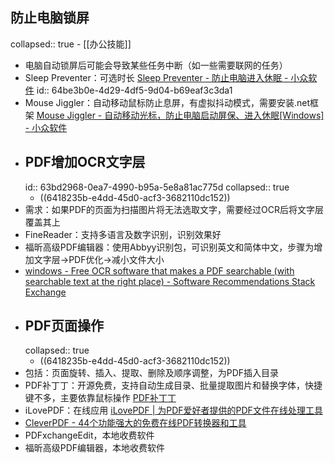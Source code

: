 ## 防止电脑锁屏
collapsed:: true
	- [[办公技能]]
- 电脑自动锁屏后可能会导致某些任务中断（如一些需要联网的任务）
- Sleep Preventer：可选时长 [Sleep Preventer - 防止电脑进入休眠 - 小众软件](https://www.appinn.com/sleep-preventer/)
  id:: 64be3b0e-4d29-4df5-9d04-b69eaf3c3da1
- Mouse Jiggler：自动移动鼠标防止息屏，有虚拟抖动模式，需要安装.net框架 [Mouse Jiggler - 自动移动光标，防止电脑启动屏保、进入休眠[Windows] - 小众软件](https://www.appinn.com/mouse-jiggler-2/)
- ## PDF增加OCR文字层
  id:: 63bd2968-0ea7-4990-b95a-5e8a81ac775d
  collapsed:: true
	- ((6418235b-e4dd-45d0-acf3-3682110dc152))
- 需求：如果PDF的页面为扫描图片将无法选取文字，需要经过OCR后将文字层覆盖其上
- FineReader：支持多语言及数字识别，识别效果好
- 福昕高级PDF编辑器：使用Abbyy识别包，可识别英文和简体中文，步骤为增加文字层->PDF优化->减小文件大小
- [windows - Free OCR software that makes a PDF searchable (with searchable text at the right place) - Software Recommendations Stack Exchange](https://softwarerecs.stackexchange.com/questions/3412/free-ocr-software-that-makes-a-pdf-searchable-with-searchable-text-at-the-right)
- ## PDF页面操作
  collapsed:: true
	- ((6418235b-e4dd-45d0-acf3-3682110dc152))
- 包括：页面旋转、插入、提取、删除及顺序调整，为PDF插入目录
- PDF补丁丁：开源免费，支持自动生成目录、批量提取图片和替换字体，快捷键不多，主要依靠鼠标操作 [PDF补丁丁](https://www.cnblogs.com/pdfpatcher/)
- iLovePDF：在线应用 [iLovePDF | 为PDF爱好者提供的PDF文件在线处理工具](https://www.ilovepdf.com/zh-cn)
- [CleverPDF - 44个功能强大的免费在线PDF转换器和工具](https://www.cleverpdf.com/cn)
- PDFxchangeEdit，本地收费软件
- 福昕高级PDF编辑器，本地收费软件
